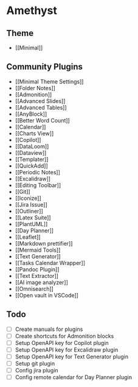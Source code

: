# Amethyst

## Theme

- [[Minimal]]

## Community Plugins

- [[Minimal Theme Settings]]
- [[Folder Notes]]
- [[Admonition]]
- [[Advanced Slides]]
- [[Advanced Tables]]
- [[AnyBlock]]
- [[Better Word Count]]
- [[Calendar]]
- [[Charts View]]
- [[Copilot]]
- [[DataLoom]]
- [[Dataview]]
- [[Templater]]
- [[QuickAdd]]
- [[Periodic Notes]]
- [[Excalidraw]]
- [[Editing Toolbar]]
- [[Git]]
- [[Iconize]]
- [[Jira Issue]]
- [[Outliner]]
- [[Latex Suite]]
- [[PlantUML]]
- [[Day Planner]]
- [[Leaflet]]
- [[Markdown prettifier]]
- [[Mermaid Tools]]
- [[Text Generator]]
- [[Tasks Calendar Wrapper]]
- [[Pandoc Plugin]]
- [[Text Extractor]]
- [[AI image analyzer]]
- [[Omnisearch]]
- [[Open vault in VSCode]]

## Todo

- [ ] Create manuals for plugins
- [ ] Create shortcuts for Admonition blocks
- [ ] Setup OpenAPI key for Copilot plugin
- [ ] Setup OpenAPI key for Excalidraw plugin
- [ ] Setup OpenAPI key for Text Generator plugin
- [ ] Setup git plugin
- [ ] Config jira plugin
- [ ] Config remote calendar for Day Planner plugin
